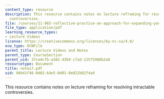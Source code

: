 ```yaml
---
content_type: resource
description: This resource contains notes on lecture reframing for resolving intractable
  controversies.
file: /courses/11-965-reflective-practice-an-approach-for-expanding-your-learning-frontiers-january-iap-2007/96b41f460d0264e50d010e822b82f4ad_notes7.pdf
file_type: application/pdf
learning_resource_types:
- Lecture Videos
license: https://creativecommons.org/licenses/by-nc-sa/4.0/
ocw_type: OCWFile
parent_title: Lecture Videos and Notes
parent_type: CourseSection
parent_uid: 37ce4cfb-a382-d3b9-c7ad-12575988b2a0
resourcetype: Document
title: notes7.pdf
uid: 96b41f46-0d02-64e5-0d01-0e822b82f4ad
---
```

This resource contains notes on lecture reframing for resolving intractable controversies.